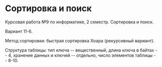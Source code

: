 # Сортировка и поиск
Курсовая работа №9 по информатике, 2 семестр. Сортировка и поиск.

Вариант 11-6.

Метод сортировки: быстрая сортировка Хоара (рекурсивный вариант).

Структура таблицы: тип ключа -- вещественный, длина ключа в байтах -- 4, хранение данных и ключей -- отдельно, число элементов таблицы -- 8-10.
